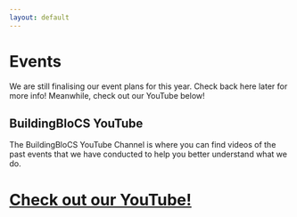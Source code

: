 ```yaml
---
layout: default
---
```


# Events

We are still finalising our event plans for this year. Check back here later for more info! Meanwhile, check out our YouTube below!

## BuildingBloCS YouTube

The BuildingBloCS YouTube Channel is where you can find videos of the past events that we have conducted to help you better understand what we do.

# <a class="btn" href="https://www.youtube.com/channel/UCWQmrxGbwU4jFBCJf7rPoFQ">Check out our YouTube!</a>

